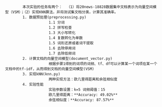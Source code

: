             本次实验的任务有两个：  （1）将20news-18828数据集中文档表示为向量空间模型（VSM）；（2）实现KNN算法，并将测试集文档分类，计算其准确率。  
            1. 数据预处理(preprocessing.py)  
                        1.1 分词  
                        1.2 拼写检查  
                        1.3 大小写转化  
                        1.4 复数转化为单数  
                        1.5 词形还原或者词干提取  
                        1.6 去除停用词  
                        1.7 去除低频词  
            2. 计算文档的向量空间模型(document_vector.py)  
                        根据步骤1得到的词项的词频、tf、df可以计算某一个词项在某一个文档中的tf-idf，从而得到文档的向量空间模型(VSM)  
            3. 实现kNN(knn.py)  
                        两种实现方法：欧几里得距离和余弦相似度  
            4. 实验性能  
                        实验参数设置：k=5 词频阈值：15  
                        欧几里得距离：**Accuracy: 49.02%**  
                        余弦相似度：**Accuracy: 87.57%**  
